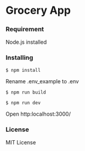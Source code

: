 # Grocery App

### Requirement
Node.js installed

### Installing

`$ npm install`

Rename .env_example to .env

`$ npm run build`

`$ npm run dev`

Open http:localhost:3000/

### License 

MIT License
